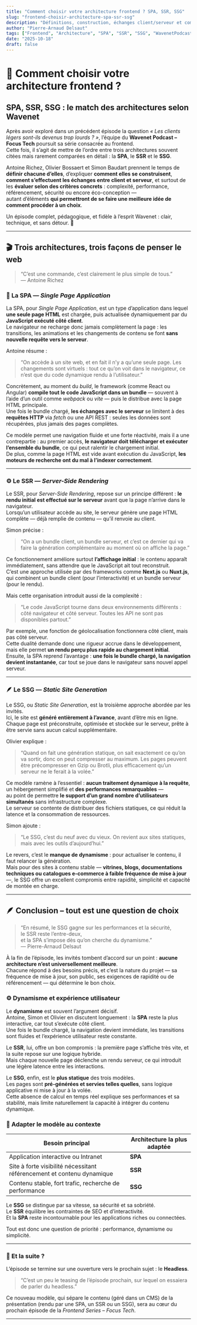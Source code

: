 ```yaml
---
title: "Comment choisir votre architecture frontend ? SPA, SSR, SSG"
slug: "frontend-choisir-architecture-spa-ssr-ssg"
description: "Définitions, construction, échanges client/serveur et comparaison selon des critères concrets (complexité, performance, SEO, sécurité, éco-conception) pour SPA, SSR et SSG."
author: "Pierre‑Arnaud Delsaut"
tags: ["Frontend", "Architecture", "SPA", "SSR", "SSG", "WavenetPodcast", "FocusTech"]
date: "2025-10-18"
draft: false
---
```


# 🦆 Comment choisir votre architecture frontend ?
## SPA, SSR, SSG : le match des architectures selon Wavenet

Après avoir exploré dans un précédent épisode la question *« Les clients légers sont-ils devenus trop lourds ? »*, l’équipe du **Wavenet Podcast – Focus Tech** poursuit sa série consacrée au frontend.  
Cette fois, il s’agit de mettre de l’ordre entre trois architectures souvent citées mais rarement comparées en détail : la **SPA**, le **SSR** et le **SSG**.  

Antoine Richez, Olivier Bossaert et Simon Baudart prennent le temps de **définir chacune d’elles**, d’expliquer **comment elles se construisent**, **comment s’effectuent les échanges entre client et serveur**, et surtout de les **évaluer selon des critères concrets** : complexité, performance, référencement, sécurité ou encore éco-conception —  
autant d’éléments **qui permettront de se faire une meilleure idée de comment procéder à un choix**.  

Un épisode complet, pédagogique, et fidèle à l’esprit Wavenet : clair, technique, et sans détour. 🦆  

---

## 🎬 Trois architectures, trois façons de penser le web

> “C’est une commande, c’est clairement le plus simple de tous.”  
> — Antoine Richez

### 🧩 La SPA — *Single Page Application*  

La SPA, pour *Single Page Application*, est un type d’application dans lequel **une seule page HTML** est chargée, puis actualisée dynamiquement par du **JavaScript exécuté côté client**.  
Le navigateur ne recharge donc jamais complètement la page : les transitions, les animations et les changements de contenu se font **sans nouvelle requête vers le serveur**.  

Antoine résume :  
> “On accède à un site web, et en fait il n’y a qu’une seule page. Les changements sont virtuels : tout ce qu’on voit dans le navigateur, ce n’est que du code dynamique rendu à l’utilisateur.”  

Concrètement, au moment du *build*, le framework (comme React ou Angular) **compile tout le code JavaScript dans un bundle** — souvent à l’aide d’un outil comme *webpack* ou *vite* — puis le distribue avec la page HTML principale.  
Une fois le bundle chargé, **les échanges avec le serveur** se limitent à des **requêtes HTTP** via *fetch* ou une API REST : seules les données sont récupérées, plus jamais des pages complètes.  

Ce modèle permet une navigation fluide et une forte réactivité, mais il a une contrepartie : au premier accès, **le navigateur doit télécharger et exécuter l’ensemble du bundle**, ce qui peut ralentir le chargement initial.  
De plus, comme la page HTML est vide avant exécution du JavaScript, **les moteurs de recherche ont du mal à l’indexer correctement**.  

---

### ⚙️ Le SSR — *Server-Side Rendering*  

Le SSR, pour *Server-Side Rendering*, repose sur un principe différent : **le rendu initial est effectué sur le serveur** avant que la page n’arrive dans le navigateur.  
Lorsqu’un utilisateur accède au site, le serveur génère une page HTML complète — déjà remplie de contenu — qu’il renvoie au client.

Simon précise :  
> “On a un bundle client, un bundle serveur, et c’est ce dernier qui va faire la génération complémentaire au moment où on affiche la page.”  

Ce fonctionnement améliore surtout **l’affichage initial** : le contenu apparaît immédiatement, sans attendre que le JavaScript ait tout reconstruit.  
C’est une approche utilisée par des frameworks comme **Next.js** ou **Nuxt.js**, qui combinent un bundle client (pour l’interactivité) et un bundle serveur (pour le rendu).  

Mais cette organisation introduit aussi de la complexité :  
> “Le code JavaScript tourne dans deux environnements différents : côté navigateur et côté serveur. Toutes les API ne sont pas disponibles partout.”  

Par exemple, une fonction de géolocalisation fonctionnera côté client, mais pas côté serveur.  
Cette dualité demande donc une rigueur accrue dans le développement, mais elle permet **un rendu perçu plus rapide au chargement initial**.  
Ensuite, la SPA reprend l’avantage : **une fois le bundle chargé, la navigation devient instantanée**, car tout se joue dans le navigateur sans nouvel appel serveur.

---

### 🪶 Le SSG — *Static Site Generation*  

Le SSG, ou *Static Site Generation*, est la troisième approche abordée par les invités.  
Ici, le site est **généré entièrement à l’avance**, avant d’être mis en ligne.  
Chaque page est préconstruite, optimisée et stockée sur le serveur, prête à être servie sans aucun calcul supplémentaire.  

Olivier explique :  
> “Quand on fait une génération statique, on sait exactement ce qu’on va sortir, donc on peut compresser au maximum. Les pages peuvent être précompresser en Gzip ou Brotli, plus efficacement qu’un serveur ne le ferait à la volée.”  

Ce modèle ramène à l’essentiel : **aucun traitement dynamique à la requête**, un hébergement simplifié et **des performances remarquables** —  
au point de permettre **le support d’un grand nombre d’utilisateurs simultanés** sans infrastructure complexe.  
Le serveur se contente de distribuer des fichiers statiques, ce qui réduit la latence et la consommation de ressources.  

Simon ajoute :  
> “Le SSG, c’est du neuf avec du vieux. On revient aux sites statiques, mais avec les outils d’aujourd’hui.”  

Le revers, c’est le **manque de dynamisme** : pour actualiser le contenu, il faut relancer la génération.  
Mais pour des sites à contenu stable — **vitrines, blogs, documentations techniques ou catalogues e-commerce à faible fréquence de mise à jour** —, le SSG offre un excellent compromis entre rapidité, simplicité et capacité de montée en charge.

---

## 🪶 Conclusion – tout est une question de choix

> “En résumé, le SSG gagne sur les performances et la sécurité,  
> le SSR reste l’entre-deux,  
> et la SPA s’impose dès qu’on cherche du dynamisme.”  
> — Pierre-Arnaud Delsaut  

À la fin de l’épisode, les invités tombent d’accord sur un point : **aucune architecture n’est universellement meilleure**.  
Chacune répond à des besoins précis, et c’est la nature du projet — sa fréquence de mise à jour, son public, ses exigences de rapidité ou de référencement — qui détermine le bon choix.  

### ⚙️ Dynamisme et expérience utilisateur  

Le **dynamisme** est souvent l’argument décisif.  
Antoine, Simon et Olivier en discutent longuement : la **SPA** reste la plus interactive, car tout s’exécute côté client.  
Une fois le bundle chargé, la navigation devient immédiate, les transitions sont fluides et l’expérience utilisateur reste constante.  

Le **SSR**, lui, offre un bon compromis : la première page s’affiche très vite, et la suite repose sur une logique hybride.  
Mais chaque nouvelle page déclenche un rendu serveur, ce qui introduit une légère latence entre les interactions.  

Le **SSG**, enfin, est le **plus statique** des trois modèles.  
Les pages sont **pré-générées et servies telles quelles**, sans logique applicative ni mise à jour à la volée.  
Cette absence de calcul en temps réel explique ses performances et sa stabilité, mais limite naturellement la capacité à intégrer du contenu dynamique.  

### 🎯 Adapter le modèle au contexte  

| Besoin principal | Architecture la plus adaptée |
|------------------|------------------------------|
| Application interactive ou Intranet | **SPA** |
| Site à forte visibilité nécessitant référencement et contenu dynamique | **SSR** |
| Contenu stable, fort trafic, recherche de performance | **SSG** |

Le **SSG** se distingue par sa vitesse, sa sécurité et sa sobriété.  
Le **SSR** équilibre les contraintes de SEO et d’interactivité.  
Et la **SPA** reste incontournable pour les applications riches ou connectées.  

Tout est donc une question de priorité : performance, dynamisme ou simplicité.

---

### 🔮 Et la suite ?  

L’épisode se termine sur une ouverture vers le prochain sujet : le **Headless**.  
> “C’est un peu le teasing de l’épisode prochain, sur lequel on essaiera de parler du headless.”  

Ce nouveau modèle, qui sépare le contenu (géré dans un CMS) de la présentation (rendu par une SPA, un SSR ou un SSG), sera au cœur du prochain épisode de la *Frontend Series – Focus Tech*.

---
